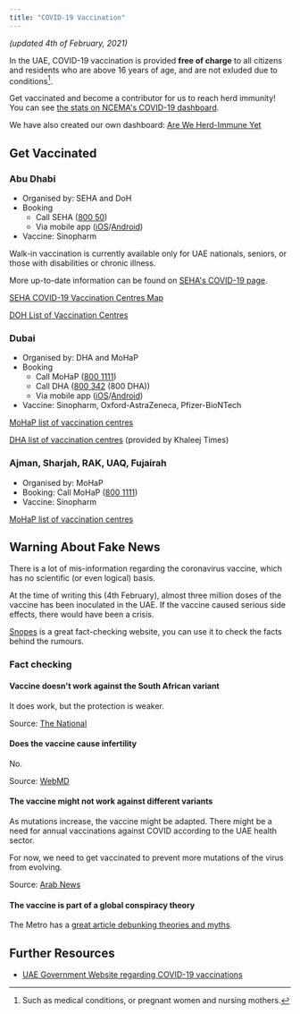 ```yaml
---
title: "COVID-19 Vaccination"
---
```


*(updated 4th of February, 2021)*  

In the UAE, COVID-19 vaccination is provided **free of charge** to all citizens
and residents who are above 16 years of age, and are not exluded due to
conditions[^1].

Get vaccinated and become a contributor for us to reach herd immunity! You can
see [the stats on NCEMA's COVID-19 dashboard](https://covid19.ncema.gov.ae/en).  

We have also created our own dashboard: [Are We Herd-Immune
Yet](https://areweherdimmuneyet.humaidq.ae)  

## Get Vaccinated

### Abu Dhabi

- Organised by: SEHA and DoH
- Booking
	- Call SEHA ([800 50](tel:80050))
	- Via mobile app
	  ([iOS](https://apps.apple.com/ae/app/seha/id436297690)/[Android](https://play.google.com/store/apps/details?id=com.linkdev.seha&hl=en))
- Vaccine: Sinopharm

Walk-in vaccination is currently available only for UAE nationals, seniors, or
those with disabilities or chronic illness.

More up-to-date information can be found on [SEHA's COVID-19
page](https://www.seha.ae/covid-19-landing/#covid1).

[SEHA COVID-19 Vaccination Centres Map](https://www.google.com/maps/d/viewer?mid=153net1PG-I9TS68e2tTB-qtn1NSNVugI)  

[DOH List of Vaccination Centres](https://doh.gov.ae/en/covid-19/national-vaccination)


### Dubai

- Organised by: DHA and MoHaP
- Booking
	- Call MoHaP ([800 1111](tel:8001111))
	- Call DHA ([800 342](tel:800342) (800 DHA))
	- Via mobile app
	  ([iOS](https://apps.apple.com/ae/app/dha-%d9%87%d9%8a%d8%a6%d8%a9-%d8%a7%d9%84%d8%b5%d8%ad%d8%a9-%d8%a8%d8%af%d8%a8%d9%8a/id1437186269)/[Android](https://play.google.com/store/apps/details?id=ae.gov.dha.flagship&hl=))
- Vaccine: Sinopharm, Oxford-AstraZeneca, Pfizer-BioNTech


[MoHaP list of vaccination centres]  


[DHA list of vaccination
centres](https://www.khaleejtimes.com/coronavirus-pandemic/dubai-free-covid-vaccine-now-at-120-centres-full-list)
(provided by Khaleej Times)

### Ajman, Sharjah, RAK, UAQ, Fujairah

- Organised by: MoHaP
- Booking: Call MoHaP ([800 1111](tel:8001111))
- Vaccine: Sinopharm

[MoHaP list of vaccination centres]

[MoHaP list of vaccination centres]: https://www.mohap.gov.ae/en/AwarenessCenter/Pages/COVID19-VaccinationCenters.aspx

## Warning About Fake News

There is a lot of mis-information regarding the coronavirus vaccine, which has
no scientific (or even logical) basis.

At the time of writing this (4th February), almost three million doses of the
vaccine has been inoculated in the UAE. If the vaccine caused serious side
effects, there would have been a crisis.

[Snopes](https://www.snopes.com/tag/covid-19-vaccine/) is a great fact-checking
website, you can use it to check the facts behind the rumours.

### Fact checking


#### Vaccine doesn't work against the South African variant

It does work, but the protection is weaker.

Source: [The National](https://www.thenationalnews.com/uae/health/coronavirus-china-s-sinopharm-shot-still-works-against-south-african-variant-1.1159023)

#### Does the vaccine cause infertility

No.

Source: [WebMD](https://www.webmd.com/vaccines/covid-19-vaccine/news/20210112/why-covid-vaccines-are-falsely-linked-to-infertility)

#### The vaccine might not work against different variants

As mutations increase, the vaccine might be adapted. There might be a need for
annual vaccinations against COVID according to the UAE health sector.

For now, we need to get vaccinated to prevent more mutations of the virus from
evolving.

Source: [Arab News](https://www.arabnews.com/node/1799181/middle-east)

#### The vaccine is part of a global conspiracy theory

The Metro has a [great article debunking theories and
myths](https://metro.co.uk/2020/12/03/covid-vaccine-conspiracy-theories-and-myths-debunked-13694062/).

## Further Resources

- [UAE Government Website regarding COVID-19 vaccinations](https://u.ae/en/information-and-services/justice-safety-and-the-law/handling-the-covid-19-outbreak/vaccines-against-covid-19-in-the-uae)

[^1]: Such as medical conditions, or pregnant women and nursing mothers.
